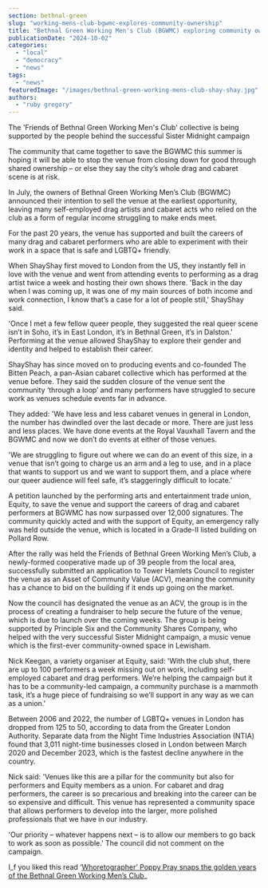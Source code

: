 ```yaml
---
section: bethnal-green
slug: "working-mens-club-bgwmc-explores-community-ownership"
title: "Bethnal Green Working Men's Club (BGWMC) exploring community ownership"
publicationDate: "2024-10-02"
categories: 
  - "local"
  - "democracy"
  - "news"
tags: 
  - "news"
featuredImage: "/images/bethnal-green-working-mens-club-shay-shay.jpg"
authors: 
  - "ruby gregory"
---
```


The 'Friends of Bethnal Green Working Men's Club' collective is being supported by the people behind the successful Sister Midnight campaign

The community that came together to save the BGWMC this summer is hoping it will be able to stop the venue from closing down for good through shared ownership – or else they say the city’s whole drag and cabaret scene is at risk.

In July, the owners of Bethnal Green Working Men’s Club (BGWMC) announced their intention to sell the venue at the earliest opportunity, leaving many self-employed drag artists and cabaret acts who relied on the club as a form of regular income struggling to make ends meet.

For the past 20 years, the venue has supported and built the careers of many drag and cabaret performers who are able to experiment with their work in a space that is safe and LGBTQ+ friendly.

When ShayShay first moved to London from the US, they instantly fell in love with the venue and went from attending events to performing as a drag artist twice a week and hosting their own shows there. 'Back in the day when I was coming up, it was one of my main sources of both income and work connection, I know that’s a case for a lot of people still,' ShayShay said.

'Once I met a few fellow queer people, they suggested the real queer scene isn’t in Soho, it’s in East London, it’s in Bethnal Green, it’s in Dalston.' Performing at the venue allowed ShayShay to explore their gender and identity and helped to establish their career.

ShayShay has since moved on to producing events and co-founded The Bitten Peach, a pan-Asian cabaret collective which has performed at the venue before. They said the sudden closure of the venue sent the community ‘through a loop’ and many performers have struggled to secure work as venues schedule events far in advance.

They added: 'We have less and less cabaret venues in general in London, the number has dwindled over the last decade or more. There are just less and less places. We have done events at the Royal Vauxhall Tavern and the BGWMC and now we don’t do events at either of those venues.

'We are struggling to figure out where we can do an event of this size, in a venue that isn’t going to charge us an arm and a leg to use, and in a place that wants to support us and we want to support them, and a place where our queer audience will feel safe, it’s staggeringly difficult to locate.'

A petition launched by the performing arts and entertainment trade union, Equity, to save the venue and support the careers of drag and cabaret performers at BGWMC has now surpassed over 12,000 signatures. The community quickly acted and with the support of Equity, an emergency rally was held outside the venue, which is located in a Grade-II listed building on Pollard Row.

After the rally was held the Friends of Bethnal Green Working Men’s Club, a newly-formed cooperative made up of 39 people from the local area, successfully submitted an application to Tower Hamlets Council to register the venue as an Asset of Community Value (ACV), meaning the community has a chance to bid on the building if it ends up going on the market.

Now the council has designated the venue as an ACV, the group is in the process of creating a fundraiser to help secure the future of the venue, which is due to launch over the coming weeks. The group is being supported by Principle Six and the Community Shares Company, who helped with the very successful Sister Midnight campaign, a music venue which is the first-ever community-owned space in Lewisham.

Nick Keegan, a variety organiser at Equity, said: 'With the club shut, there are up to 100 performers a week missing out on work, including self-employed cabaret and drag performers. We’re helping the campaign but it has to be a community-led campaign, a community purchase is a mammoth task, it’s a huge piece of fundraising so we’ll support in any way as we can as a union.'

Between 2006 and 2022, the number of LGBTQ+ venues in London has dropped from 125 to 50, according to data from the Greater London Authority. Separate data from the Night Time Industries Association (NTIA) found that 3,011 night-time businesses closed in London between March 2020 and December 2023, which is the fastest decline anywhere in the country.

Nick said: 'Venues like this are a pillar for the community but also for performers and Equity members as a union. For cabaret and drag performers, the career is so precarious and breaking into the career can be so expensive and difficult. This venue has represented a community space that allows performers to develop into the larger, more polished professionals that we have in our industry.

'Our priority – whatever happens next – is to allow our members to go back to work as soon as possible.' The council did not comment on the campaign.

I_f you liked this read ‘[Whoretographer’ Poppy Pray snaps the golden years of the Bethnal Green Working Men’s Club](https://bethnalgreenlondon.co.uk/queer-sex-workers-working-mens-club-whoretographer-poppy-pray/)_
